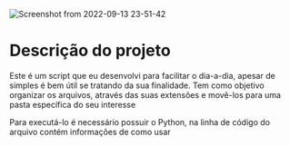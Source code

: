 ![Screenshot from 2022-09-13 23-51-42](https://user-images.githubusercontent.com/81364355/190047788-4f3ae0c2-7150-4e42-a7d7-1f21004d698e.png)

# Descrição do projeto

Este é um script que eu desenvolvi para facilitar o dia-a-dia, apesar de simples é bem útil se tratando da sua finalidade. Tem como objetivo organizar os arquivos, através das suas extensões e movê-los para uma pasta específica do seu interesse

Para executá-lo é necessário possuir o Python, na linha de código do arquivo contém informações de como usar
